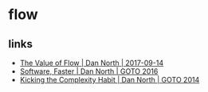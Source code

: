 # flow

## links
* [The Value of Flow | Dan North | 2017-09-14](https://www.youtube.com/watch?v=1aOItUyZ2wQ)
* [Software, Faster | Dan North | GOTO 2016](https://www.youtube.com/watch?v=USc-yLHXNUg)
* [Kicking the Complexity Habit | Dan North | GOTO 2014](https://www.youtube.com/watch?v=XqgwHXsQA1g)
